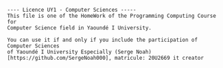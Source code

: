 
    ---- Licence UY1 - Computer Sciences -----
    This file is one of the HomeWork of the Programming Computing Course for
    Computer Science field in Yaoundé I University. 

    You can use it if and only if you include the participation of Computer Sciences
    of Yaoundé I University Especially (Serge Noah)[https://github.com/SergeNoah000], matricule: 20U2669 it creator
